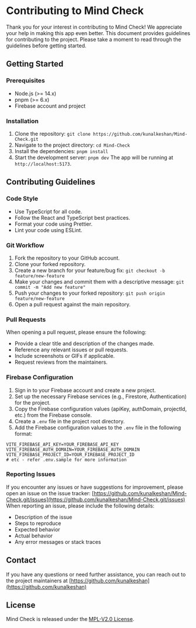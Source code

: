 # Contributing to Mind Check

Thank you for your interest in contributing to Mind Check! We appreciate your help in making this app even better. This document provides guidelines for contributing to the project. Please take a moment to read through the guidelines before getting started.

## Getting Started

### Prerequisites

- Node.js (>= 14.x)
- pnpm (>= 6.x)
- Firebase account and project

### Installation

1. Clone the repository: `git clone https://github.com/kunalkeshan/Mind-Check.git`
2. Navigate to the project directory: `cd Mind-Check`
3. Install the dependencies: `pnpm install`
4. Start the development server: `pnpm dev`
   The app will be running at `http://localhost:5173`.

## Contributing Guidelines

### Code Style

- Use TypeScript for all code.
- Follow the React and TypeScript best practices.
- Format your code using Prettier.
- Lint your code using ESLint.

### Git Workflow

1. Fork the repository to your GitHub account.
2. Clone your forked repository.
3. Create a new branch for your feature/bug fix: `git checkout -b feature/new-feature`
4. Make your changes and commit them with a descriptive message: `git commit -m "Add new feature"`
5. Push your changes to your forked repository: `git push origin feature/new-feature`
6. Open a pull request against the main repository.

### Pull Requests

When opening a pull request, please ensure the following:

- Provide a clear title and description of the changes made.
- Reference any relevant issues or pull requests.
- Include screenshots or GIFs if applicable.
- Request reviews from the maintainers.

### Firebase Configuration

1. Sign in to your Firebase account and create a new project.
2. Set up the necessary Firebase services (e.g., Firestore, Authentication) for the project.
3. Copy the Firebase configuration values (apiKey, authDomain, projectId, etc.) from the Firebase console.
4. Create a `.env` file in the project root directory.
5. Add the Firebase configuration values to the `.env` file in the following format:

```env
VITE_FIREBASE_API_KEY=YOUR_FIREBASE_API_KEY
VITE_FIREBASE_AUTH_DOMAIN=YOUR_FIREBASE_AUTH_DOMAIN
VITE_FIREBASE_PROJECT_ID=YOUR_FIREBASE_PROJECT_ID
# etc - refer .env.sample for more information
```

### Reporting Issues

If you encounter any issues or have suggestions for improvement, please open an issue on the issue tracker: [https://github.com/kunalkeshan/Mind-Check.git/issues](https://github.com/kunalkeshan/Mind-Check.git/issues)
When reporting an issue, please include the following details:

- Description of the issue
- Steps to reproduce
- Expected behavior
- Actual behavior
- Any error messages or stack traces

## Contact

If you have any questions or need further assistance, you can reach out to the project maintainers at [https://github.com/kunalkeshan](https://github.com/kunalkeshan)

## License

Mind Check is released under the [MPL-V2.0 License](LICENSE).
